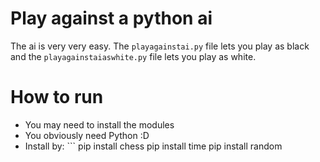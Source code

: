 # Play against a python ai
The ai is very very easy. The `playagainstai.py` file lets you play as black and the `playagainstaiaswhite.py` file lets you play as white.
# How to run
- You may need to install the modules
- You obviously need Python :D
- Install by: ```
pip install chess
pip install time
pip install random


